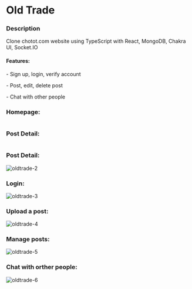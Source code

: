 <h1>Old Trade</h1>

<h3>Description</h3>
Clone chotot.com website using TypeScript with React, MongoDB, Chakra UI, Socket.IO

<h4>Features:</h4>

<p>- Sign up, login, verify account</p>
<p>- Post, edit, delete post</p>
<p>- Chat with other people</p>

<h3>Homepage:</h3>

<img src="https://github-production-user-asset-6210df.s3.amazonaws.com/88931957/242600121-f58079d0-fc83-42de-98ed-b1c0d76310c3.png" alt="" />
<h3>Post Detail:</h3>

<img src="https://github-production-user-asset-6210df.s3.amazonaws.com/88931957/242599063-82bcaa98-6019-4e63-bd7b-b76937db993a.png" alt="" />

<h3>Post Detail:</h3>

![oldtrade-2](https://github.com/sonleminh/oldtrade-FE/assets/88931957/82bcaa98-6019-4e63-bd7b-b76937db993a)

<h3>Login:</h3>

![oldtrade-3](https://github.com/sonleminh/oldtrade-FE/assets/88931957/aaa1c428-19ae-43f3-ad1b-822e53718538)

<h3>Upload a post:</h3>

![oldtrade-4](https://github.com/sonleminh/oldtrade-FE/assets/88931957/49d8e091-3b9f-4f2d-8755-03ebe48e7700)

<h3>Manage posts:</h3>

![oldtrade-5](https://github.com/sonleminh/oldtrade-FE/assets/88931957/d4d9f328-7d9e-4bed-b67d-10a9798f5b18)

<h3>Chat with orther people:</h3>

![oldtrade-6](https://github.com/sonleminh/oldtrade-FE/assets/88931957/64440284-61e5-4811-9dd9-92d318eafdda)

